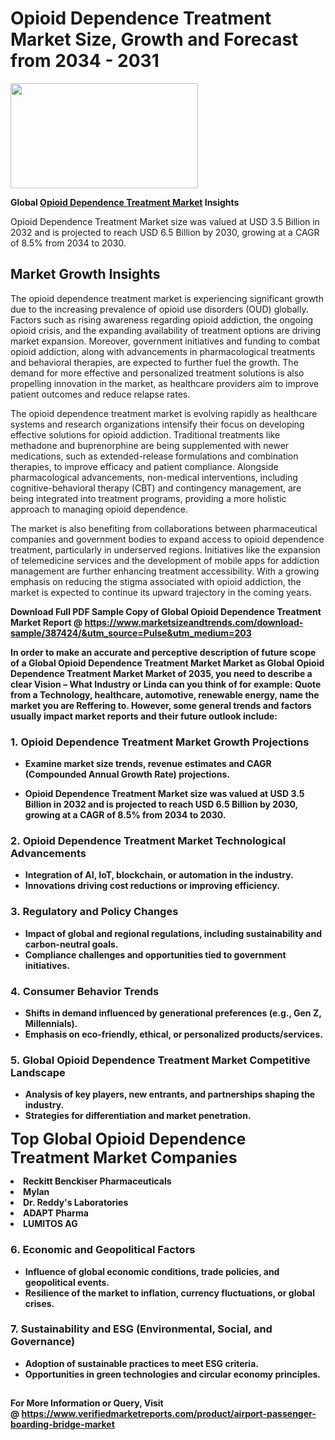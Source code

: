 <H1>Opioid Dependence Treatment Market Size, Growth and Forecast from 2034 - 2031</H1><img class="aligncenter size-medium wp-image-584254" src="https://thirdeyenews.in/wp-content/uploads/2034/09/Global-Market-Research-300x168.jpeg" alt="" width="300" height="168" /><p><strong>Global&nbsp;<a href="https://www.marketsizeandtrends.com/download-sample/387424/&amp;utm_source=Pulse&amp;utm_medium=203">Opioid Dependence Treatment Market</a> Insights</strong></p><p>Opioid Dependence Treatment Market size was valued at USD 3.5 Billion in 2032 and is projected to reach USD 6.5 Billion by 2030, growing at a CAGR of 8.5% from 2034 to 2030.</p><p><h2>Market Growth Insights</h2> <p>The opioid dependence treatment market is experiencing significant growth due to the increasing prevalence of opioid use disorders (OUD) globally. Factors such as rising awareness regarding opioid addiction, the ongoing opioid crisis, and the expanding availability of treatment options are driving market expansion. Moreover, government initiatives and funding to combat opioid addiction, along with advancements in pharmacological treatments and behavioral therapies, are expected to further fuel the growth. The demand for more effective and personalized treatment solutions is also propelling innovation in the market, as healthcare providers aim to improve patient outcomes and reduce relapse rates.</p> <p><strong></strong></p> <p>The opioid dependence treatment market is evolving rapidly as healthcare systems and research organizations intensify their focus on developing effective solutions for opioid addiction. Traditional treatments like methadone and buprenorphine are being supplemented with newer medications, such as extended-release formulations and combination therapies, to improve efficacy and patient compliance. Alongside pharmacological advancements, non-medical interventions, including cognitive-behavioral therapy (CBT) and contingency management, are being integrated into treatment programs, providing a more holistic approach to managing opioid dependence.</p> <p>The market is also benefiting from collaborations between pharmaceutical companies and government bodies to expand access to opioid dependence treatment, particularly in underserved regions. Initiatives like the expansion of telemedicine services and the development of mobile apps for addiction management are further enhancing treatment accessibility. With a growing emphasis on reducing the stigma associated with opioid addiction, the market is expected to continue its upward trajectory in the coming years.</p> <p><strong></p><p><span class=""><strong>Download Full PDF Sample Copy of Global Opioid Dependence Treatment Market Report</strong> @ <a href="https://www.marketsizeandtrends.com/download-sample/387424/&amp;utm_source=Pulse&amp;utm_medium=203" target="_blank">https://www.marketsizeandtrends.com/download-sample/387424/&amp;utm_source=Pulse&amp;utm_medium=203</a></span></p><p>In order to make an accurate and perceptive description of future scope of a Global&nbsp;Opioid Dependence Treatment Market Market as Global&nbsp;Opioid Dependence Treatment Market Market of 2035, you need to describe a clear Vision &ndash; What Industry or Linda can you think of for example: Quote from a Technology, healthcare, automotive, renewable energy, name the market you are Reffering to. However, some general trends and factors usually impact market reports and their future outlook include:</p><h3>1.&nbsp;<strong>Opioid Dependence Treatment Market Growth Projections</strong></h3><ul><li>Examine market size trends, revenue estimates and CAGR (Compounded Annual Growth Rate) projections.</li><li><p>Opioid Dependence Treatment Market size was valued at USD 3.5 Billion in 2032 and is projected to reach USD 6.5 Billion by 2030, growing at a CAGR of 8.5% from 2034 to 2030.</p></li></ul><h3>2.&nbsp;<strong>Opioid Dependence Treatment Market Technological Advancements</strong></h3><ul><li>Integration of AI, IoT, blockchain, or automation in the industry.</li><li>Innovations driving cost reductions or improving efficiency.</li></ul><h3>3.&nbsp;<strong>Regulatory and Policy Changes</strong></h3><ul><li>Impact of global and regional regulations, including sustainability and carbon-neutral goals.</li><li>Compliance challenges and opportunities tied to government initiatives.</li></ul><h3>4.&nbsp;<strong>Consumer Behavior Trends</strong></h3><ul><li>Shifts in demand influenced by generational preferences (e.g., Gen Z, Millennials).</li><li>Emphasis on eco-friendly, ethical, or personalized products/services.</li></ul><h3>5.&nbsp;<strong>Global Opioid Dependence Treatment Market Competitive Landscape</strong></h3><ul><li>Analysis of key players, new entrants, and partnerships shaping the industry.</li><li>Strategies for differentiation and market penetration.</li></ul><p data-pm-slice="1 1 []"><span style="color: inherit; font-family: inherit; font-size: 25px;">Top Global Opioid Dependence Treatment Market Companies</span></p><div class="" data-test-id=""><p><li>Reckitt Benckiser Pharmaceuticals</li><li> Mylan</li><li> Dr. Reddy's Laboratories</li><li> ADAPT Pharma</li><li> LUMITOS AG</li></p></div><h3>6.&nbsp;<strong>Economic and Geopolitical Factors</strong></h3><ul><li>Influence of global economic conditions, trade policies, and geopolitical events.</li><li>Resilience of the market to inflation, currency fluctuations, or global crises.</li></ul><h3>7.&nbsp;<strong>Sustainability and ESG (Environmental, Social, and Governance)</strong></h3><ul><li>Adoption of sustainable practices to meet ESG criteria.</li><li>Opportunities in green technologies and circular economy principles.</li></ul><h2><strong style="font-size: 14px;">For More Information or Query, Visit @&nbsp;</strong><a style="background-color: #ffffff; font-size: 14px;" href="https://www.marketsizeandtrends.com/report/opioid-dependence-treatment-market/" target="_blank">https://www.verifiedmarketreports.com/product/airport-passenger-boarding-bridge-market</a></h2>
